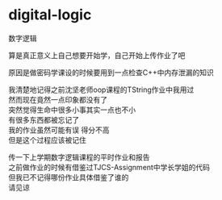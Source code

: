 # digital-logic
数字逻辑


算是真正意义上自己想要开始学，自己开始上传作业了吧   

原因是做密码学课设的时候要用到一点检查C++中内存泄漏的知识  

我清楚地记得之前沈坚老师oop课程的TString作业中我用过  
然而现在竟然一点印象都没有了  
突然觉得生命中很多小事其实一点也不小  
有很多东西都被忘记了  
我的作业虽然可能有误 得分不高  
但是这个过程应该被记住  

传一下上学期数字逻辑课程的平时作业和报告  
之前做作业的时候有借鉴过TJCS-Assignment中学长学姐的代码  
但我已不记得哪份作业具体借鉴了谁的  
请见谅  

